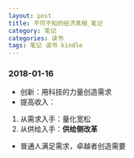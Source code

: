 ```yaml
---
layout: post
title: 不可不知的经济真相_笔记
category: 笔记
categories: 读书
tags: 笔记 读书 kindle
---
```


### 2018-01-16
* 创新：用科技的力量创造需求
* 提高收入：
1. 从需求入手：量化宽松
2. 从供给入手：**供给侧改革**
* 普通人满足需求，卓越者创造需要